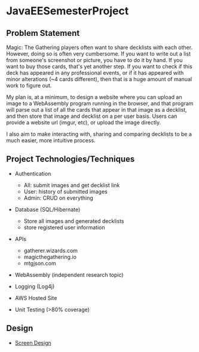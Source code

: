 # JavaEESemesterProject

## Problem Statement

Magic: The Gathering players often want to share 
decklists with each other. However, doing so is often
very cumbersome. If you want to write out a list from
someone's screenshot or picture, you have to do it by hand.
If you want to buy those cards, that's yet another step.
If you want to check if this deck has appeared in any professional events,
or if it has appeared with minor alterations (~4 cards different), then
that is a huge amount of manual work to figure out.

My plan is, at a minimum, to design a website where you can upload
an image to a WebAssembly program running in the browser, and that program will parse out
a list of all the cards that appear in that image as a decklist, and then
store that image and decklist on a per user basis. Users can provide
a website url (imgur, etc), or upload the image directly.

I also aim to make interacting with, sharing and comparing decklists to be
a much easier, more intuitive process. 


## Project Technologies/Techniques

* Authentication
  * All: submit images and get decklist link
  * User: history of submitted images
  * Admin: CRUD on everything
  
* Database (SQL/Hibernate)
  * Store all images and generated decklists
  * store registered user information

* APIs
  * gatherer.wizards.com
  * magicthegathering.io
  * mtgjson.com

* WebAssembly (independent research topic)

* Logging (Log4j)

* AWS Hosted Site

* Unit Testing (>80% coverage)

## Design

  * [Screen Design](design/screens.md)